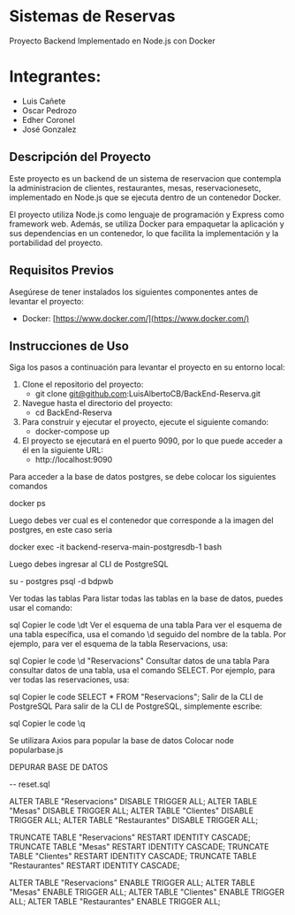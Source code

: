 # Sistemas de Reservas

Proyecto Backend Implementado en Node.js con Docker

# Integrantes:

- Luis Cañete
- Oscar Pedrozo
- Edher Coronel
- José Gonzalez

## Descripción del Proyecto

Este proyecto es un backend de un sistema de reservacion que contempla la administracion de clientes, restaurantes, mesas, reservacionesetc, implementado en Node.js que se ejecuta dentro de un contenedor Docker.

El proyecto utiliza Node.js como lenguaje de programación y Express como framework web. Además, se utiliza Docker para empaquetar la aplicación y sus dependencias en un contenedor, lo que facilita la implementación y la portabilidad del proyecto.

## Requisitos Previos

Asegúrese de tener instalados los siguientes componentes antes de levantar el proyecto:

- Docker: [https://www.docker.com/](https://www.docker.com/)

## Instrucciones de Uso

Siga los pasos a continuación para levantar el proyecto en su entorno local:

1. Clone el repositorio del proyecto:
   - git clone git@github.com:LuisAlbertoCB/BackEnd-Reserva.git
2. Navegue hasta el directorio del proyecto:
    - cd BackEnd-Reserva
3. Para construir y ejecutar el proyecto, ejecute el siguiente comando:
    - docker-compose up
4. El proyecto se ejecutará en el puerto 9090, por lo que puede acceder a él en la siguiente URL:
    - http://localhost:9090

Para acceder a la base de datos postgres, se debe colocar los siguientes comandos

docker ps

Luego debes ver cual es el contenedor que corresponde a la imagen del postgres, en este caso seria

docker exec -it backend-reserva-main-postgresdb-1 bash

Luego debes ingresar al CLI de PostgreSQL

su - postgres
psql -d bdpwb

Ver todas las tablas
Para listar todas las tablas en la base de datos, puedes usar el comando:

sql
Copier le code
\dt
Ver el esquema de una tabla
Para ver el esquema de una tabla específica, usa el comando \d seguido del nombre de la tabla. Por ejemplo, para ver el esquema de la tabla Reservacions, usa:

sql
Copier le code
\d "Reservacions"
Consultar datos de una tabla
Para consultar datos de una tabla, usa el comando SELECT. Por ejemplo, para ver todas las reservaciones, usa:

sql
Copier le code
SELECT * FROM "Reservacions";
Salir de la CLI de PostgreSQL
Para salir de la CLI de PostgreSQL, simplemente escribe:

sql
Copier le code
\q


Se utilizara Axios para popular la base de datos
Colocar node popularbase.js

DEPURAR BASE DE DATOS

-- reset.sql

ALTER TABLE "Reservacions" DISABLE TRIGGER ALL;
ALTER TABLE "Mesas" DISABLE TRIGGER ALL;
ALTER TABLE "Clientes" DISABLE TRIGGER ALL;
ALTER TABLE "Restaurantes" DISABLE TRIGGER ALL;

TRUNCATE TABLE "Reservacions" RESTART IDENTITY CASCADE;
TRUNCATE TABLE "Mesas" RESTART IDENTITY CASCADE;
TRUNCATE TABLE "Clientes" RESTART IDENTITY CASCADE;
TRUNCATE TABLE "Restaurantes" RESTART IDENTITY CASCADE;

ALTER TABLE "Reservacions" ENABLE TRIGGER ALL;
ALTER TABLE "Mesas" ENABLE TRIGGER ALL;
ALTER TABLE "Clientes" ENABLE TRIGGER ALL;
ALTER TABLE "Restaurantes" ENABLE TRIGGER ALL;
